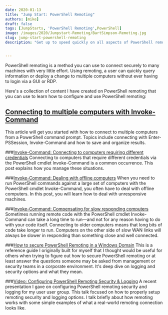 ```yaml
---
date: 2020-01-13
title: "Jump Start: PowerShell Remoting"
authors: [mike]
draft: false
tags: [JumpStarts, 'PowerShell Remoting',PowerShell]
image: /images/2020/Jumpstart-Remoting/BartSimpson-Remoting.jpg
slug: jump-start-powershell-remoting
description: "Get up to speed quickly on all aspects of PowerShell remoting, logging and security with easy to follow articles and guides"


---
```


PowerShell remoting is a method you can use to connect securely to many machines with very little effort. Using remoting, a user can quickly query information or deploy a change to multiple computers without ever having to login via a GUI or RDP.

Here's a collection of content I have created on PowerShell remoting that you can use to learn how to configure and use PowerShell remoting:
<br>

## [Connecting to multiple computers with Invoke-Command](https://commandline.ninja/connecting-to-multiple-computers-with-invoke-command/)

This article will get you started with how to connect to multiple computers from a PowerShell command prompt. Topics include connecting with Enter-PSSession, Invoke-Command and how to save and organize results.
<br>

###[Invoke-Command: Connecting to computers requiring different credentials](https://4sysops.com/archives/invoke-command-connecting-to-computers-requiring-different-credentials/)
Connecting to computers that require different credentials via the PowerShell cmdlet Invoke-Command is a common occurrence. This post explains how you manage these situations.
<br>

###[Invoke-Command: Dealing with offline computers](https://4sysops.com/archives/invoke-command-dealing-with-offline-computers/)
When you need to run PowerShell commands against a large set of computers with the PowerShell cmdlet Invoke-Command, you often have to deal with offline computers. In this post, you will learn how to deal with unresponsive machines.
<br>

###[Invoke-Command: Compensating for slow responding computers](https://4sysops.com/archives/invoke-command-compensating-for-slow-responding-computers/)
Sometimes running remote code with the PowerShell cmdlet Invoke-Command can take a long time to run—and not for any reason having to do with your code itself. Connecting to older computers means that long bits of code take longer to run. Computers on the other side of slow WAN links will always be slower in responding than something close and well connected.
<br>

###[How to secure PowerShell Remoting in a Windows Domain](__GHOST_URL__/securing-powershell/)
This is a reference guide I originally built for myself that I thought would be useful for others when trying to figure out how to secure PowerShell remoting or at least answer the questions someone may be asked from management or security teams in a corporate environment. It's deep dive on logging and security options and what they mean.
<br>

###[Video: Configuring PowerShell Remoting Security & Logging](__GHOST_URL__/psremoting-video/)
A recent presentation I gave on configuring PowerShell remoting security and logging for my user user group. This talk focused on how to properly setup remoting security and logging options. I talk briefly about how remoting works with some simple examples of what a real-world remoting connection looks like.

<aside class="toc"></aside>



